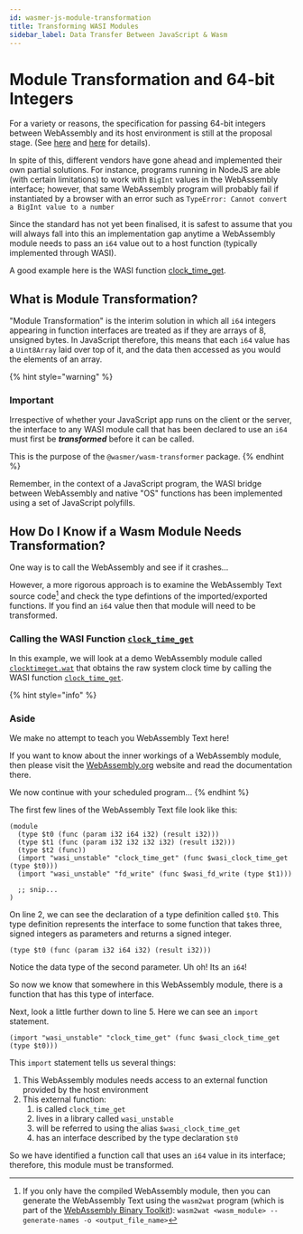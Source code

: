 ```yaml
---
id: wasmer-js-module-transformation
title: Transforming WASI Modules
sidebar_label: Data Transfer Between JavaScript & Wasm
---
```


# Module Transformation and 64-bit Integers

For a variety or reasons, the specification for passing 64-bit integers between WebAssembly and its host environment is still at the proposal stage.
\(See [here](https://github.com/WebAssembly/JS-BigInt-integration/issues/15) and [here](https://github.com/WebAssembly/proposals/issues/7) for details\).

In spite of this, different vendors have gone ahead and implemented their own partial solutions.
For instance, programs running in NodeJS are able (with certain limitations) to work with `BigInt` values in the WebAssembly interface; however, that same WebAssembly program will probably fail if instantiated by a browser with an error such as `TypeError: Cannot convert a BigInt value to a number`

Since the standard has not yet been finalised, it is safest to assume that you will always fall into this an implementation gap anytime a WebAssembly module needs to pass an `i64` value out to a host function (typically implemented through WASI).

A good example here is the WASI function [clock\_time\_get](https://github.com/WebAssembly/WASI/blob/main/phases/snapshot/docs.md#-clock_time_getid-clockid-precision-timestamp---resulttimestamp-errno).

## What is Module Transformation?

"Module Transformation" is the interim solution in which all `i64` integers appearing in function interfaces are treated as if they are arrays of 8, unsigned bytes.
In JavaScript therefore, this means that each `i64` value has a `Uint8Array` laid over top of it, and the data then accessed as you would the elements of an array.

{% hint style="warning" %}
### Important

Irrespective of whether your JavaScript app runs on the client or the server, the interface to any WASI module call that has been declared to use an `i64` must first be _**transformed**_ before it can be called.

This is the purpose of the `@wasmer/wasm-transformer` package.
{% endhint %}

Remember, in the context of a JavaScript program, the WASI bridge between WebAssembly and native "OS" functions has been implemented using a set of JavaScript polyfills.

## How Do I Know if a Wasm Module Needs Transformation?

One way is to call the WebAssembly and see if it crashes...

However, a more rigorous approach is to examine the WebAssembly Text source code[^1] and check the type defintions of the imported/exported functions.
If you find an `i64` value then that module will need to be transformed.

### Calling the WASI Function [`clock_time_get`](https://raw.githubusercontent.com/wasmerio/docs.wasmer.io/master/docs/wasmer-js/wasm_lib/clock_time_get.wat)

In this example, we will look at a demo WebAssembly module called [`clocktimeget.wat`](https://github.com/wasmerio/docs.wasmer.io/raw/master/integrations/shared/wat/wasi/clocktimeget.wat) that obtains the raw system clock time by calling the WASI function [`clock_time_get`](https://raw.githubusercontent.com/wasmerio/docs.wasmer.io/master/docs/wasmer-js/wasm_lib/clock_time_get.wat).

{% hint style="info" %}
### Aside

We make no attempt to teach you WebAssembly Text here!

If you want to know about the inner workings of a WebAssembly module, then please visit the [WebAssembly.org](https://webassembly.org/) website and read the documentation there.

We now continue with your scheduled program...
{% endhint %}

The first few lines of the WebAssembly Text file look like this:

```wast
(module
  (type $t0 (func (param i32 i64 i32) (result i32)))
  (type $t1 (func (param i32 i32 i32 i32) (result i32)))
  (type $t2 (func))
  (import "wasi_unstable" "clock_time_get" (func $wasi_clock_time_get (type $t0)))
  (import "wasi_unstable" "fd_write" (func $wasi_fd_write (type $t1)))

  ;; snip...
)
```

On line 2, we can see the declaration of a type definition called `$t0`. This type definition represents the interface to some function that takes three, signed integers as parameters and returns a signed integer.

```wast
(type $t0 (func (param i32 i64 i32) (result i32)))
```

Notice the data type of the second parameter. Uh oh! Its an `i64`!

So now we know that somewhere in this WebAssembly module, there is a function that has this type of interface.

Next, look a little further down to line 5. Here we can see an `import` statement.

```wast
(import "wasi_unstable" "clock_time_get" (func $wasi_clock_time_get (type $t0)))
```

This `import` statement tells us several things:

1. This WebAssembly modules needs access to an external function provided by the host environment
1. This external function:
   1. is called `clock_time_get`
   1. lives in a library called `wasi_unstable`
   1. will be referred to using the alias `$wasi_clock_time_get`
   1. has an interface described by the type declaration `$t0`

So we have identified a function call that uses an `i64` value in its interface; therefore, this module must be transformed.

[^1]: If you only have the compiled WebAssembly module, then you can generate the WebAssembly Text using the `wasm2wat` program (which is part of the [WebAssembly Binary Toolkit](https://github.com/WebAssembly/wabt)): `wasm2wat <wasm_module> --generate-names -o <output_file_name>`
